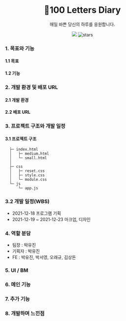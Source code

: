<div align="center">
  <h1>📙100 Letters Diary</h1>
  <p>매일 바쁜 당신의 하루를 응원합니다.</p>
  <a href="https://hits.seeyoufarm.com"><img src="https://hits.seeyoufarm.com/api/count/incr/badge.svg?url=https%3A%2F%2Fgithub.com%2Fyoojin-park19%2Fbread-fit&count_bg=%23F3A30A&title_bg=%23555555&icon=&icon_color=%23E7E7E7&title=hits&edge_flat=false"/></a>
  <img src="https://img.shields.io/github/stars/yoojin-park19/bread-fit" alt="stars"/>
</div>


### 1. 목표와 기능 <a id="chapter-1"></a>
#### 1.1 목표

#### 1.2 기능

### 2. 개발 환경 및 배포 URL  <a id="chapter-2"></a>
#### 2.1 개발 환경



#### 2.2 배포 URL

### 3. 프로젝트 구조와 개발 일정 <a id="chapter-3"></a>
#### 3.1 프로젝트 구조

`````
  ├─ index.html
  │   ├─ medium.html
  │   └─ small.html 
  │   
  ├─ css
  │   ├─ reset.css
  │   ├─ style.css
  │   └─ module.css
  └─ js  
      └─ app.js
`````

### 3.2 개발 일정(WBS)
* 2021-12-18 프로그램 기획
* 2021-12-19 ~ 2021-12-23 마크업, 디자인


### 4. 역할 분담  <a id="chapter-4"></a>
- 팀장 : 박유진
- 기획자 : 박유진
- FE : 박유진, 박서영, 오래규, 김상돈

### 5. UI / BM  <a id="chapter-5"></a>


### 6. 메인 기능  <a id="chapter-6"></a>

### 7. 추가 기능  <a id="chapter-7"></a>


### 8. 개발하며 느낀점  <a id="chapter-8"></a>
